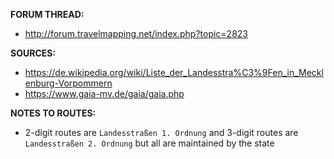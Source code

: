 ﻿**FORUM THREAD:**
- http://forum.travelmapping.net/index.php?topic=2823


**SOURCES:**
- https://de.wikipedia.org/wiki/Liste_der_Landesstra%C3%9Fen_in_Mecklenburg-Vorpommern
- https://www.gaia-mv.de/gaia/gaia.php


**NOTES TO ROUTES:**
- 2-digit routes are `Landesstraßen 1. Ordnung` and 3-digit routes are `Landesstraßen 2. Ordnung` but all are maintained by the state

